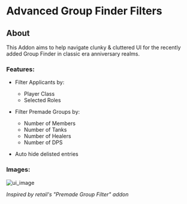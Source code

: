 # Advanced Group Finder Filters

## About

This Addon aims to help navigate clunky & cluttered UI for the recently added Group Finder in classic era anniversary realms.

### Features:

- Filter Applicants by:
    - Player Class
    - Selected Roles

- Filter Premade Groups by:
    - Number of Members
    - Number of Tanks
    - Number of Healers
    - Number of DPS
- Auto hide delisted entries

### Images:

![ui_image](https://github.com/user-attachments/assets/295f60b4-ac96-4125-9189-4b44e41fa8b4)


*Inspired by retail's "Premade Group Filter" addon*